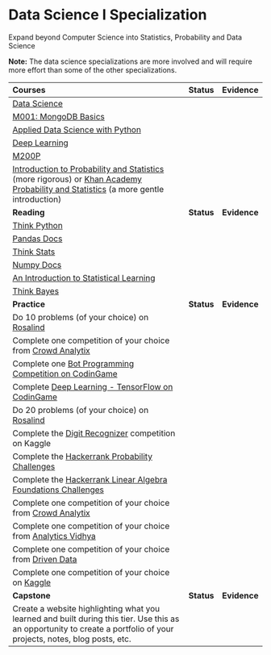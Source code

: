 # Data Science I Specialization

Expand beyond Computer Science into Statistics, Probability and Data Science

**Note:** The data science specializations are more involved and will require more effort than some of the other specializations.

| Courses                                                                                                                                                               |   Status   |   Evidence   |
| :-------------------------------------------------------------------------------------------------------------------------------------------------------------------- | :--------: | :----------: |
| [Data Science](https://cognitiveclass.ai/learn/data-science/)                                                                                                         |            |
| [M001: MongoDB Basics](https://university.mongodb.com/courses/catalog)                                                                                                |            |
| [Applied Data Science with Python](https://cognitiveclass.ai/learn/data-science-with-python/)                                                                         |            |
| [Deep Learning](https://cognitiveclass.ai/learn/deep-learning/)                                                                                                       |            |
| [M200P](https://university.mongodb.com/courses/catalog)                                                                                                               |            |
| [Introduction to Probability and Statistics](https://ocw.mit.edu/courses/mathematics/18-05-introduction-to-probability-and-statistics-spring-2014/index.htm) (more rigorous) or [Khan Academy Probability and Statistics](https://www.khanacademy.org/math/statistics-probability) (a more gentle introduction)         |            |
| **Reading**                                                                                                                                                           | **Status** | **Evidence** |
| [Think Python](http://greenteapress.com/thinkpython2/thinkpython2.pdf)                                                                                                |            |
| [Pandas Docs](http://pandas.pydata.org/pandas-docs/stable/)                                                                                                           |            |
| [Think Stats](http://greenteapress.com/thinkstats2/thinkstats2.pdf)                                                                                                   |            |
| [Numpy Docs](https://docs.scipy.org/doc/numpy/user/index.html)                                                                                                        |            |
| [An Introduction to Statistical Learning](http://www-bcf.usc.edu/~gareth/ISL/ISLR%20Sixth%20Printing.pdf)                                                             |            |
| [Think Bayes](http://www.greenteapress.com/thinkbayes/thinkbayes.pdf)                                                                                                 |            |
| **Practice**                                                                                                                                                          | **Status** | **Evidence** |
| Do 10 problems (of your choice) on [Rosalind](http://rosalind.info/problems/locations/)                                                                               |            |
| Complete one competition of your choice from [Crowd Analytix](https://www.crowdanalytix.com/community)                                                                |            |
| Complete one [Bot Programming Competition on CodinGame](https://www.codingame.com/multiplayer/bot-programming)                                                        |            |
| Complete [Deep Learning - TensorFlow on CodinGame](https://www.codingame.com/ide/puzzle/deep-learning-tensorflow)                                                     |            |
| Do 20 problems (of your choice) on [Rosalind](http://rosalind.info/problems/locations/)                                                                               |            |
| Complete the [Digit Recognizer](https://www.kaggle.com/c/digit-recognizer) competition on Kaggle                                                                      |            |
| Complete the [Hackerrank Probability Challenges](https://www.hackerrank.com/domains/mathematics/probability)                                                          |            |
| Complete the [Hackerrank Linear Algebra Foundations Challenges](https://www.hackerrank.com/domains/mathematics/linear-algebra-foundations)                            |            |
| Complete one competition of your choice from [Crowd Analytix](https://www.crowdanalytix.com/community)                                                                |            |
| Complete one competition of your choice from [Analytics Vidhya](https://datahack.analyticsvidhya.com/contest/all/)                                                    |            |
| Complete one competition of your choice from [Driven Data](https://www.drivendata.org/competitions/)                                                                  |            |
| Complete one competition of your choice on [Kaggle](https://www.kaggle.com/competitions?sortBy=prize&group=active&page=1&pageSize=20)                                 |            |
| **Capstone**                                                                                                                                                          | **Status** | **Evidence** |
| Create a website highlighting what you learned and built during this tier. Use this as an opportunity to create a portfolio of your projects, notes, blog posts, etc. |            |
